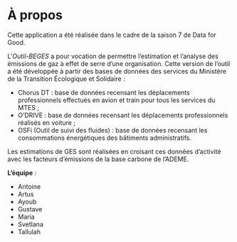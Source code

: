 À propos
========

Cette application a été réalisée dans le cadre de la saison 7 de Data for Good.

L’*Outil-BEGES* a pour vocation de permettre l’estimation et l’analyse des émissions de gaz à effet de serre d’une organisation. 
Cette version de l’outil a été développée à partir des bases de données des services du Ministère de la Transition Écologique et Solidaire :
-	Chorus DT : base de données recensant les déplacements professionnels effectués en avion et train pour tous les services du MTES ;
-	O’DRIVE : base de données recensant les déplacements professionnels réalisés en voiture ;
-	OSFi (Outil de suivi des fluides) : base de données recensant les consommations énergétiques des bâtiments administratifs.

Les estimations de GES sont réalisées en croisant ces données d’activité avec les facteurs d’émissions de la base carbone de l’ADEME.

**L’équipe** : 
- Antoine
- Artus
- Ayoub
- Gustave
- Maria
- Svetlana 
- Tallulah

